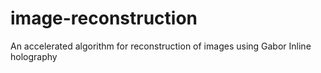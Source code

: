# image-reconstruction
An accelerated algorithm for reconstruction of images using Gabor Inline holography
